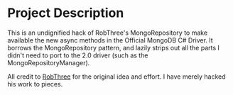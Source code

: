 # Project Description

This is an undignified hack of RobThree's MongoRepository to make available the new async methods in the Official MongoDB C# Driver. It borrows the MongoRepository pattern, and lazily strips out all the parts I didn't need to port to the 2.0 driver (such as the MongoRepositoryManager).

All credit to [RobThree](https://github.com/RobThree/MongoRepository) for the original idea and effort. I have merely hacked his work to pieces.
